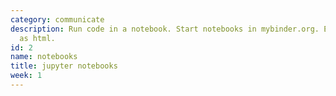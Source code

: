 ```yaml
---
category: communicate
description: Run code in a notebook. Start notebooks in mybinder.org. Export notebook
  as html.
id: 2
name: notebooks
title: jupyter notebooks
week: 1
---
```

